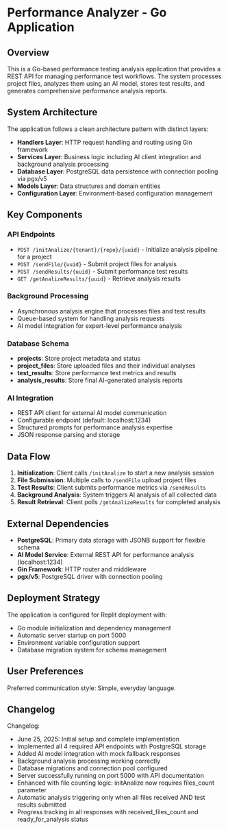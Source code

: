 # Performance Analyzer - Go Application

## Overview

This is a Go-based performance testing analysis application that provides a REST API for managing performance test workflows. The system processes project files, analyzes them using an AI model, stores test results, and generates comprehensive performance analysis reports.

## System Architecture

The application follows a clean architecture pattern with distinct layers:

- **Handlers Layer**: HTTP request handling and routing using Gin framework
- **Services Layer**: Business logic including AI client integration and background analysis processing
- **Database Layer**: PostgreSQL data persistence with connection pooling via pgx/v5
- **Models Layer**: Data structures and domain entities
- **Configuration Layer**: Environment-based configuration management

## Key Components

### API Endpoints
- `POST /initAnalize/{tenant}/{repo}/{uuid}` - Initialize analysis pipeline for a project
- `POST /sendFile/{uuid}` - Submit project files for analysis
- `POST /sendResults/{uuid}` - Submit performance test results
- `GET /getAnalizeResults/{uuid}` - Retrieve analysis results

### Background Processing
- Asynchronous analysis engine that processes files and test results
- Queue-based system for handling analysis requests
- AI model integration for expert-level performance analysis

### Database Schema
- **projects**: Store project metadata and status
- **project_files**: Store uploaded files and their individual analyses
- **test_results**: Store performance test metrics and results
- **analysis_results**: Store final AI-generated analysis reports

### AI Integration
- REST API client for external AI model communication
- Configurable endpoint (default: localhost:1234)
- Structured prompts for performance analysis expertise
- JSON response parsing and storage

## Data Flow

1. **Initialization**: Client calls `/initAnalize` to start a new analysis session
2. **File Submission**: Multiple calls to `/sendFile` upload project files
3. **Test Results**: Client submits performance metrics via `/sendResults`
4. **Background Analysis**: System triggers AI analysis of all collected data
5. **Result Retrieval**: Client polls `/getAnalizeResults` for completed analysis

## External Dependencies

- **PostgreSQL**: Primary data storage with JSONB support for flexible schema
- **AI Model Service**: External REST API for performance analysis (localhost:1234)
- **Gin Framework**: HTTP router and middleware
- **pgx/v5**: PostgreSQL driver with connection pooling

## Deployment Strategy

The application is configured for Replit deployment with:
- Go module initialization and dependency management
- Automatic server startup on port 5000
- Environment variable configuration support
- Database migration system for schema management

## User Preferences

Preferred communication style: Simple, everyday language.

## Changelog

Changelog:
- June 25, 2025: Initial setup and complete implementation
- Implemented all 4 required API endpoints with PostgreSQL storage
- Added AI model integration with mock fallback responses
- Background analysis processing working correctly
- Database migrations and connection pool configured
- Server successfully running on port 5000 with API documentation
- Enhanced with file counting logic: initAnalize now requires files_count parameter
- Automatic analysis triggering only when all files received AND test results submitted
- Progress tracking in all responses with received_files_count and ready_for_analysis status